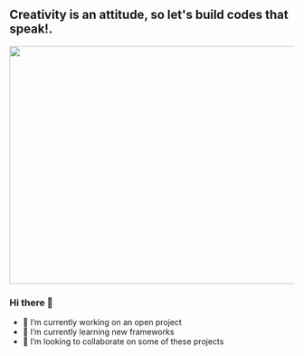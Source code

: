 ## Creativity is an attitude, so let's build codes that speak!.

<img src="https://user-images.githubusercontent.com/19577206/166230755-3f856330-6af0-4ee3-83af-32d74ad20dea.jpg" width="1108" height="420" />

### Hi there 👋
- 🔭 I’m currently working on an open project
- 🌱 I’m currently learning new frameworks
- 👯 I’m looking to collaborate on some of these projects
<!--
- 🤔 I’m looking for help with ...
- 💬 Ask me about ...
- 📫 How to reach me: ...
- 😄 Pronouns: ...
- ⚡ Fun fact: ...


**Oisavictor/Oisavictor** is a ✨ _special_ ✨ repository because its `README.md` (this file) appears on your GitHub profile.

Here are some ideas to get you started:
-->
